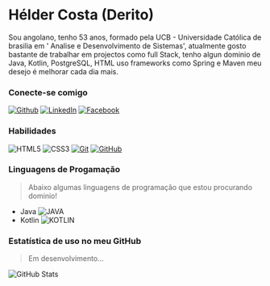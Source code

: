 # Hélder Costa (Derito)

Sou angolano, tenho 53 anos, formado pela UCB - Universidade Católica de brasilia em ' Analise e Desenvolvimento de Sistemas', atualmente gosto bastante de trabalhar em projectos como full Stack, tenho algun dominio de Java, Kotlin, PostgreSQL, HTML uso frameworks como Spring e Maven meu desejo é melhorar cada dia mais.

### Conecte-se comigo
[![Github](https://img.shields.io/badge/Github-357?style=for-the-badge&logo=Github&logoColor=30A3DC)](https://github.com/Derito/)
[![LinkedIn](https://img.shields.io/badge/LinkedIn-357?style=for-the-badge&logo=LinkedIn&logoColor=30A3DC)](https://www.linkedIn.com/feed/)
[![Facebook](https://img.shields.io/badge/Facebook-000?style=for-the-badge&logo=facebook)](https://www.facebook.com/heldercsta/)

### Habilidades

![HTML5](https://img.shields.io/badge/HTML-000?style=for-the-badge&logo=html5&logoColor=30A3DC)
![CSS3](https://img.shields.io/badge/CSS3-000?style=for-the-badge&logo=css3&logoColor=E94D5F)
[![Git](https://img.shields.io/badge/Git-000?style=for-the-badge&logo=git&logoColor=E94D5F)](https://git-scm.com/doc) 
[![GitHub](https://img.shields.io/badge/GitHub-000?style=for-the-badge&logo=github&logoColor=30A3DC)](https://docs.github.com/)

### Linguagens de Progamação

> Abaixo algumas linguagens de programação que estou procurando dominio! 

- Java ![JAVA](https://img.shields.io/badge/JAVA-000?style=for-the-badge&logo=java&logoColor=30A3DD)
- Kotlin ![KOTLIN](https://img.shields.io/badge/KOTLIN-000?style=for-the-badge&logo=Kotlin&logoColor=30A3DD)

### Estatística de uso no meu GitHub

> Em desenvolvimento...

![GitHub Stats](https://github-readme-stats.vercel.app/api?username=derito&theme=transparent&bg_color=#20dcb7&border_color=#20A3DC&show_icons=true&icon_color=#20A3DC&title_color=E94D5F&text_color=FFF)


